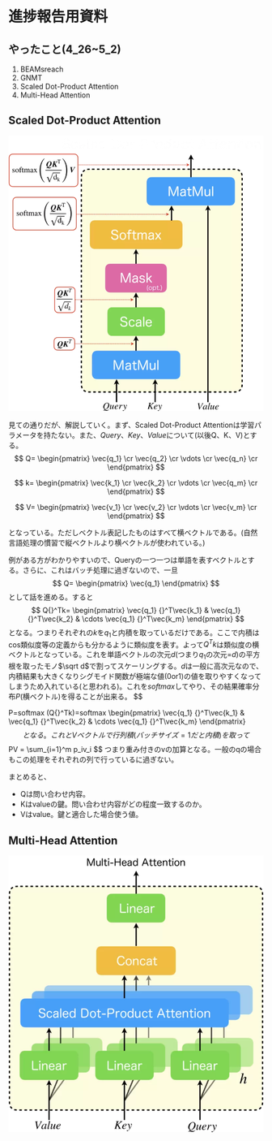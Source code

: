 # 進捗報告用資料

## やったこと(4_26~5_2)

1. BEAMsreach
2. GNMT
3. Scaled Dot-Product Attention
4. Multi-Head Attention
  
## Scaled Dot-Product Attention

![](./Scaled_Dot-Product_Attention.webp)

見ての通りだが、解説していく。まず、Scaled Dot-Product Attentionは学習パラメータを持たない。また、$Query、Key、Value$について(以後Q、K、V)とする。
$$
Q=
\begin{pmatrix} 
\vec{q_1} \cr
\vec{q_2} \cr
\vdots \cr
\vec{q_n} \cr
\end{pmatrix}
$$

$$
k=
\begin{pmatrix} 
\vec{k_1} \cr
\vec{k_2} \cr
\vdots \cr
\vec{q_m} \cr
\end{pmatrix}
$$

$$
V=
\begin{pmatrix} 
\vec{v_1} \cr
\vec{v_2} \cr
\vdots \cr
\vec{v_m} \cr
\end{pmatrix}
$$

となっている。ただしベクトル表記したものはすべて横ベクトルである。(自然言語処理の慣習で縦ベクトルより横ベクトルが使われている。)

例がある方がわかりやすいので、Queryの一つ一つは単語を表すベクトルとする。さらに、これはバッチ処理に過ぎないので、一旦
$$
Q=
\begin{pmatrix} 
\vec{q_1} 
\end{pmatrix}
$$
として話を進める。すると
$$
Q{}^Tk=
\begin{pmatrix} 
\vec{q_1} {}^T\vec{k_1} & \vec{q_1} {}^T\vec{k_2} & \cdots \vec{q_1} {}^T\vec{k_m} 
\end{pmatrix}
$$
となる。つまりそれぞれの$k$を$q_1$と内積を取っているだけである。ここで内積はcos類似度等の定義からも分かるように類似度を表す。よって$Q{}^Tk$は類似度の横ベクトルとなっている。これを単語ベクトルの次元$d$(つまり$q_1$の次元=$d$)の平方根を取ったモノ$\sqrt d$で割ってスケーリングする。$d$は一般に高次元なので、内積結果も大きくなりシグモイド関数が極端な値(0or1)の値を取りやすくなってしまうため入れている(と思われる)。これを$softmax$してやり、その結果確率分布$P$(横ベクトル)を得ることが出来る。
$$

P=softmax (Q{}^Tk)=softmax
\begin{pmatrix} 
\vec{q_1} {}^T\vec{k_1} & \vec{q_1} {}^T\vec{k_2} & \cdots \vec{q_1} {}^T\vec{k_m} 
\end{pmatrix}
$$
となる。これとVベクトルで行列積(バッチサイズ=1だと内積)を取って
$$
PV = \sum_{i=1}^m p_iv_i
$$
つまり重み付きのvの加算となる。一般のqの場合もこの処理をそれぞれの列で行っているに過ぎない。

まとめると、
* Qは問い合わせ内容。
* Kはvalueの鍵。問い合わせ内容がどの程度一致するのか。
* Vはvalue。鍵と適合した場合使う値。

## Multi-Head Attention

![](./Multi-Head_Attention.webp)